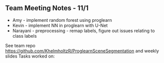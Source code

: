 ## Team Meeting Notes - 11/1
- Amy - implement random forest using proglearn 
- Kevin - implement NN in proglearn with U-Net
- Narayani - preprocessing - remap labels, figure out issues relating to class labels

See team repo https://github.com/KhelmholtzR/ProglearnSceneSegmentation and weekly slides Tasks worked on:
